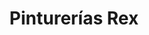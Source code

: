---
title: "Pinturerías Rex"
url: /ciudad-autonoma-de-buenos-aires/pinturerias-rex-avenida-elcano/
shop: Farben
---